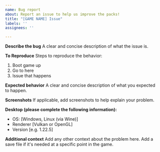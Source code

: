 ```yaml
---
name: Bug report
about: Report an issue to help us improve the packs!
title: "[GAME NAME] Issue"
labels: ''
assignees: ''

---
```


**Describe the bug**
A clear and concise description of what the issue is.

**To Reproduce**
Steps to reproduce the behavior:
1. Boot game up
2. Go to here
3. Issue that happens

**Expected behavior**
A clear and concise description of what you expected to happen.

**Screenshots**
If applicable, add screenshots to help explain your problem.

**Desktop (please complete the following information):**
 - OS: [Windows, Linux (via Wine)]
 - Renderer [Vulkan or OpenGL]
 - Version [e.g. 1.22.5]

**Additional context**
Add any other context about the problem here. Add a save file if it's needed at a specific point in the game.
